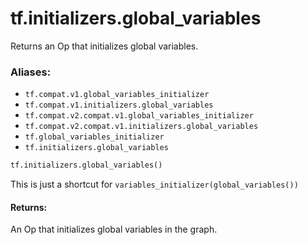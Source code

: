 <div itemscope itemtype="http://developers.google.com/ReferenceObject">
<meta itemprop="name" content="tf.initializers.global_variables" />
<meta itemprop="path" content="Stable" />
</div>

# tf.initializers.global_variables

Returns an Op that initializes global variables.

### Aliases:

* `tf.compat.v1.global_variables_initializer`
* `tf.compat.v1.initializers.global_variables`
* `tf.compat.v2.compat.v1.global_variables_initializer`
* `tf.compat.v2.compat.v1.initializers.global_variables`
* `tf.global_variables_initializer`
* `tf.initializers.global_variables`

``` python
tf.initializers.global_variables()
```

<!-- Placeholder for "Used in" -->

This is just a shortcut for `variables_initializer(global_variables())`

#### Returns:

An Op that initializes global variables in the graph.
